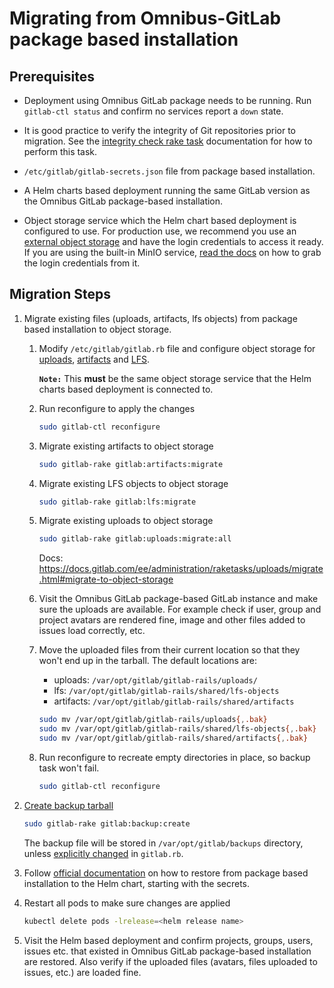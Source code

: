 # Migrating from Omnibus-GitLab package based installation

## Prerequisites

- Deployment using Omnibus GitLab package needs to be running. Run `gitlab-ctl status`
  and confirm no services report a `down` state.

- It is good practice to verify the integrity of Git repositories prior to migration.  See the [integrity check rake task](https://docs.gitlab.com/ee/administration/raketasks/check.html) documentation for how to perform this task.

- `/etc/gitlab/gitlab-secrets.json` file from package based installation.

- A Helm charts based deployment running the same GitLab version as the
  Omnibus GitLab package-based installation.

- Object storage service which the Helm chart based deployment is configured to
  use. For production use, we recommend you use an [external object storage](../../advanced/external-object-storage/index.md)
  and have the login credentials to access it ready. If you are using the built-in
  MinIO service, [read the docs](minio.md) on how to grab the login credentials
  from it.

## Migration Steps

1. Migrate existing files (uploads, artifacts, lfs objects) from package based
   installation to object storage.

   1. Modify `/etc/gitlab/gitlab.rb` file and configure object storage for
      [uploads](https://docs.gitlab.com/ee/administration/uploads.html#s3-compatible-connection-settings),
      [artifacts](https://docs.gitlab.com/ee/administration/job_artifacts.html#s3-compatible-connection-settings)
      and [LFS](https://docs.gitlab.com/ee/workflow/lfs/lfs_administration.html#s3-for-omnibus-installations).

      **`Note:`** This **must** be the same object storage service that the
      Helm charts based deployment is connected to.

   1. Run reconfigure to apply the changes

      ```sh
      sudo gitlab-ctl reconfigure
      ```

   1. Migrate existing artifacts to object storage

      ```sh
      sudo gitlab-rake gitlab:artifacts:migrate
      ```

   1. Migrate existing LFS objects to object storage

      ```sh
      sudo gitlab-rake gitlab:lfs:migrate
      ```

   1. Migrate existing uploads to object storage

      ```sh
      sudo gitlab-rake gitlab:uploads:migrate:all
      ```

      Docs: <https://docs.gitlab.com/ee/administration/raketasks/uploads/migrate.html#migrate-to-object-storage>

   1. Visit the Omnibus GitLab package-based GitLab instance and make sure the
      uploads are available. For example check if user, group and project
      avatars are rendered fine, image and other files added to issues load
      correctly, etc.

   1. Move the uploaded files from their current location so that
      they won't end up in the tarball. The default locations are:

      - uploads: `/var/opt/gitlab/gitlab-rails/uploads/`
      - lfs: `/var/opt/gitlab/gitlab-rails/shared/lfs-objects`
      - artifacts: `/var/opt/gitlab/gitlab-rails/shared/artifacts`

      ```sh
      sudo mv /var/opt/gitlab/gitlab-rails/uploads{,.bak}
      sudo mv /var/opt/gitlab/gitlab-rails/shared/lfs-objects{,.bak}
      sudo mv /var/opt/gitlab/gitlab-rails/shared/artifacts{,.bak}
      ```

   1. Run reconfigure to recreate empty directories in place, so backup task
      won't fail.

      ```sh
      sudo gitlab-ctl reconfigure
      ```

1. [Create backup tarball](https://docs.gitlab.com/ee/raketasks/backup_restore.html#creating-a-backup-of-the-gitlab-system)

   ```sh
   sudo gitlab-rake gitlab:backup:create
   ```

   The backup file will be stored in `/var/opt/gitlab/backups` directory, unless
   [explicitly changed](https://docs.gitlab.com/omnibus/settings/backups.html#manually-manage-backup-directory)
   in `gitlab.rb`.

1. Follow [official documentation](../../backup-restore/restore.md)
   on how to restore from package based installation to the Helm chart, starting with the secrets.

1. Restart all pods to make sure changes are applied

   ```sh
   kubectl delete pods -lrelease=<helm release name>
   ```

1. Visit the Helm based deployment and confirm projects, groups, users, issues
   etc. that existed in Omnibus GitLab package-based installation are restored.
   Also verify if the uploaded files (avatars, files uploaded to issues, etc.)
   are loaded fine.
